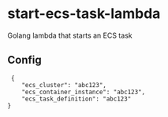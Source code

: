 # start-ecs-task-lambda
Golang lambda that starts an ECS task

## Config
```
 {
	"ecs_cluster": "abc123",
	"ecs_container_instance": "abc123",
	"ecs_task_definition": "abc123"
}
```